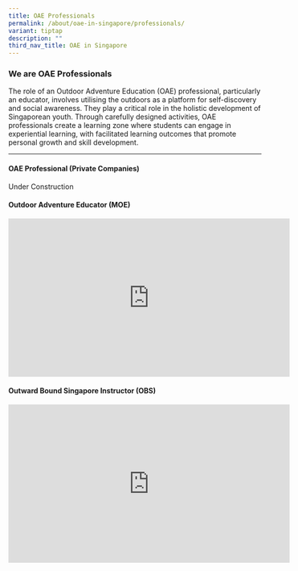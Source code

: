 ```yaml
---
title: OAE Professionals
permalink: /about/oae-in-singapore/professionals/
variant: tiptap
description: ""
third_nav_title: OAE in Singapore
---
```

<h3><strong>We are OAE Professionals</strong></h3>
<p>The role of an Outdoor Adventure Education (OAE) professional, particularly
an educator, involves utilising the outdoors as a platform for self-discovery
and social awareness. They play a critical role in the holistic development
of Singaporean youth. Through carefully designed activities, OAE professionals
create a learning zone where students can engage in experiential learning,
with facilitated learning outcomes that promote personal growth and skill
development.</p>
<hr>
<h4>OAE Professional (Private Companies)</h4>
<p>Under Construction</p>
<h4>Outdoor Adventure Educator (MOE)</h4>
<div class="iframe-wrapper">
<iframe height="315" width="560" allowfullscreen="true" frameborder="0" src="https://www.youtube.com/embed/o8CbIYTEob8?si=hg28QwIibB4LMk7V"></iframe>
</div>
<h4>Outward Bound Singapore Instructor (OBS)</h4>
<div class="iframe-wrapper">
<iframe height="315" width="560" allowfullscreen="true" frameborder="0" src="https://www.youtube.com/embed/xOPlalbQ_UE?si=9QQa0BPC3zn2Oy_T"></iframe>
</div>
<p></p>